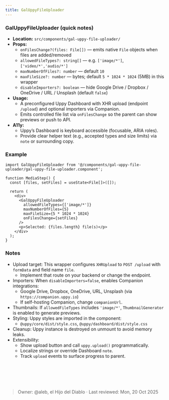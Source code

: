 ```yaml
---
title: GalUppyFileUploader
---
```


### GalUppyFileUploader (quick notes)
- **Location:** `src/components/gal-uppy-file-uploader/`
- **Props:**
  - `onFilesChange?(files: File[])` — emits native `File` objects when files are added/removed
  - `allowedFileTypes?: string[]` — e.g. `['image/*']`, `['video/*','audio/*']`
  - `maxNumberOfFiles?: number` — default `10`
  - `maxFileSize?: number` — bytes; default `5 * 1024 * 1024` (5MB) in this wrapper
  - `disableImporters?: boolean` — hide Google Drive / Dropbox / OneDrive / URL / Unsplash (default `false`)
- **Usage:**
  - A preconfigured Uppy Dashboard with XHR upload (endpoint `/upload`) and optional importers via Companion.
  - Emits controlled file list via `onFilesChange` so the parent can show previews or push to API.
- **A11y:**
  - Uppy’s Dashboard is keyboard accessible (focusable, ARIA roles).
  - Provide clear helper text (e.g., accepted types and size limits) via `note` or surrounding copy.

### Example
```tsx
import GalUppyFileUploader from '@/components/gal-uppy-file-uploader/gal-uppy-file-uploader.component';

function MediaStep() {
  const [files, setFiles] = useState<File[]>([]);

  return (
    <div>
      <GalUppyFileUploader
        allowedFileTypes={['image/*']}
        maxNumberOfFiles={5}
        maxFileSize={5 * 1024 * 1024}
        onFilesChange={setFiles}
      />
      <p>Selected: {files.length} file(s)</p>
    </div>
  );
}
```


### Notes
- Upload target: This wrapper configures `XHRUpload` to `POST /upload` with `formData` and field name `file`.
    - Implement that route on your backend or change the endpoint.
- Importers: When `disableImporters=false`, enables Companion integrations:
    - Google Drive, Dropbox, OneDrive, URL, Unsplash (via `https://companion.uppy.io`)
    - If self-hosting Companion, change `companionUrl`.
- Thumbnails: If `allowedFileTypes` includes `'image/*'`, `ThumbnailGenerator` is enabled to generate previews.
- Styling: Uppy styles are imported in the component:
    - `@uppy/core/dist/style.css`, `@uppy/dashboard/dist/style.css`
- Cleanup: Uppy instance is destroyed on unmount to avoid memory leaks.
- Extensibility:
    - Show upload button and call `uppy.upload()` programmatically.
    - Localize strings or override Dashboard `note`.
    - Track `upload` events to surface progress to parent.

<br></br>
<br></br>
> Owner: @aleb, el Hijo del Diablo · Last reviewed: Mon, 20 Oct 2025